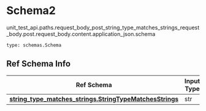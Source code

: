 # Schema2
unit_test_api.paths.request_body_post_string_type_matches_strings_request_body.post.request_body.content.application_json.schema
```
type: schemas.Schema
```

## Ref Schema Info
Ref Schema | Input Type | Output Type
---------- | ---------- | -----------
[**string_type_matches_strings.StringTypeMatchesStrings**](../../../../../../components/schema/string_type_matches_strings.md) | str | str
